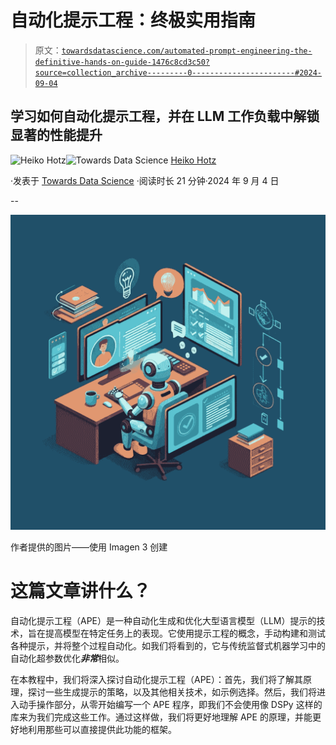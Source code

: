 # 自动化提示工程：终极实用指南

> 原文：[`towardsdatascience.com/automated-prompt-engineering-the-definitive-hands-on-guide-1476c8cd3c50?source=collection_archive---------0-----------------------#2024-09-04`](https://towardsdatascience.com/automated-prompt-engineering-the-definitive-hands-on-guide-1476c8cd3c50?source=collection_archive---------0-----------------------#2024-09-04)

## 学习如何自动化提示工程，并在 LLM 工作负载中解锁显著的性能提升

[](https://heiko-hotz.medium.com/?source=post_page---byline--1476c8cd3c50--------------------------------)![Heiko Hotz](https://heiko-hotz.medium.com/?source=post_page---byline--1476c8cd3c50--------------------------------)[](https://towardsdatascience.com/?source=post_page---byline--1476c8cd3c50--------------------------------)![Towards Data Science](https://towardsdatascience.com/?source=post_page---byline--1476c8cd3c50--------------------------------) [Heiko Hotz](https://heiko-hotz.medium.com/?source=post_page---byline--1476c8cd3c50--------------------------------)

·发表于 [Towards Data Science](https://towardsdatascience.com/?source=post_page---byline--1476c8cd3c50--------------------------------) ·阅读时长 21 分钟·2024 年 9 月 4 日

--

![](img/107d464c61389543bd7204aabee8d9ce.png)

作者提供的图片——使用 Imagen 3 创建

# 这篇文章讲什么？

自动化提示工程（APE）是一种自动化生成和优化大型语言模型（LLM）提示的技术，旨在提高模型在特定任务上的表现。它使用提示工程的概念，手动构建和测试各种提示，并将整个过程自动化。如我们将看到的，它与传统监督式机器学习中的自动化超参数优化***非常***相似。

在本教程中，我们将深入探讨自动化提示工程（APE）：首先，我们将了解其原理，探讨一些生成提示的策略，以及其他相关技术，如示例选择。然后，我们将进入动手操作部分，从零开始编写一个 APE 程序，即我们不会使用像 DSPy 这样的库来为我们完成这些工作。通过这样做，我们将更好地理解 APE 的原理，并能更好地利用那些可以直接提供此功能的框架。
